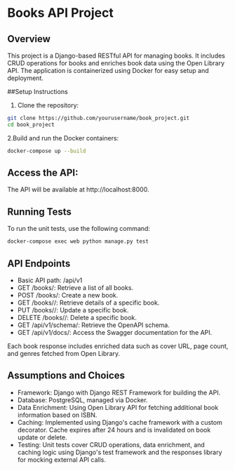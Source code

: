 # Books API Project
## Overview
This project is a Django-based RESTful API for managing books. It includes CRUD operations for books and enriches book data using the Open Library API. The application is containerized using Docker for easy setup and deployment.

##Setup Instructions

1. Clone the repository:
```bash
git clone https://github.com/yourusername/book_project.git
cd book_project
```

2.Build and run the Docker containers:
```bash
docker-compose up --build
```

## Access the API:
The API will be available at http://localhost:8000.

## Running Tests
To run the unit tests, use the following command:
```bash
docker-compose exec web python manage.py test
```

## API Endpoints
* Basic API path: /api/v1
* GET /books/: Retrieve a list of all books.
* POST /books/: Create a new book.
* GET /books//: Retrieve details of a specific book.
* PUT /books//: Update a specific book.
* DELETE /books//: Delete a specific book.
* GET /api/v1/schema/: Retrieve the OpenAPI schema.
* GET /api/v1/docs/: Access the Swagger documentation for the API.

Each book response includes enriched data such as cover URL, page count, and genres fetched from Open Library.

## Assumptions and Choices
- Framework: Django with Django REST Framework for building the API.
- Database: PostgreSQL, managed via Docker.
- Data Enrichment: Using Open Library API for fetching additional book information based on ISBN.
- Caching: Implemented using Django's cache framework with a custom decorator. Cache expires after 24 hours and is invalidated on book update or delete.
- Testing: Unit tests cover CRUD operations, data enrichment, and caching logic using Django's test framework and the responses library for mocking external API calls.
